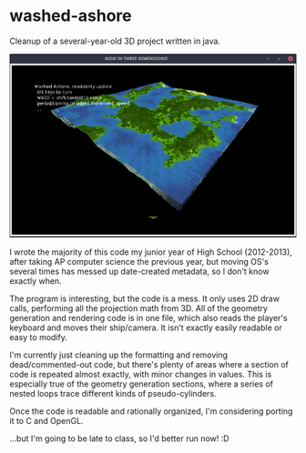 # washed-ashore
Cleanup of a several-year-old 3D project written in java.

![screenshot of terrain](terrain_game.png)

I wrote the majority of this code my junior year of High School (2012-2013), after taking AP computer science the previous year, but moving OS's several times has messed up date-created metadata, so I don't know exactly when.

The program is interesting, but the code is a mess. It only uses 2D draw calls, performing all the projection math from 3D. All of the geometry generation and rendering code is in one file, which also reads the player's keyboard and moves their ship/camera. It isn't exactly easily readable or easy to modify.

I'm currently just cleaning up the formatting and removing dead/commented-out code, but there's plenty of areas where a section of code is repeated almost exactly, with minor changes in values. This is especially true of the geometry generation sections, where a series of nested loops trace different kinds of pseudo-cylinders.

Once the code is readable and rationally organized, I'm considering porting it to C and OpenGL.

...but I'm going to be late to class, so I'd better run now! :D
